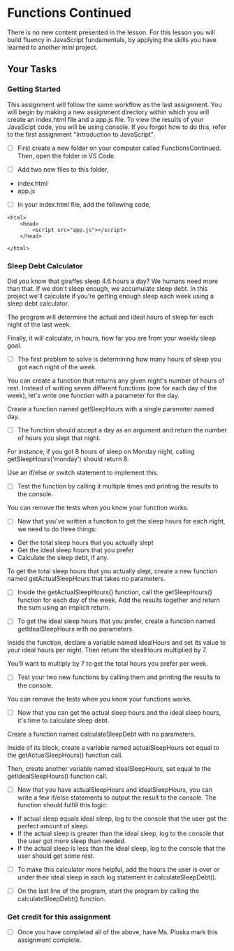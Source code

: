 # Functions Continued

There is no new content presented in the lesson.  For this lesson you will build fluency in JavaScript fundamentals, by applying the skills you have learned to another mini project.

## Your Tasks

### Getting Started

This assignment will follow the same workflow as the last assignment.  You will begin by making a new assignment directory within which you will create an index.html file and a app.js file.  To view the results of your JavaScipt code, you will be using console.  If you forgot how to do this, refer to the first assignment "Introduction to JavaScript".

- [ ] First create a new folder on your computer called FunctionsContinued.  Then, open the folder in VS Code.

- [ ] Add two new files to this folder, 

- index.html
- app.js

- [ ] In your index.html file, add the following code,

```
<html>
    <head>
        <script src="app.js"></script>
    </head>

</html>
``` 

### Sleep Debt Calculator

Did you know that giraffes sleep 4.6 hours a day? We humans need more than that. If we don't sleep enough, we accumulate sleep debt. In this project we'll calculate if you're getting enough sleep each week using a sleep debt calculator.

The program will determine the actual and ideal hours of sleep for each night of the last week.

Finally, it will calculate, in hours, how far you are from your weekly sleep goal.

- [ ] The first problem to solve is determining how many hours of sleep you got each night of the week.

You can create a function that returns any given night's number of hours of rest. Instead of writing seven different functions (one for each day of the week), let's write one function with a parameter for the day.

Create a function named getSleepHours with a single parameter named day.

- [ ] The function should accept a day as an argument and return the number of hours you slept that night.

For instance, if you got 8 hours of sleep on Monday night, calling getSleepHours('monday') should return 8.

Use an if/else or switch statement to implement this.

- [ ] Test the function by calling it multiple times and printing the results to the console.

You can remove the tests when you know your function works.

- [ ] Now that you've written a function to get the sleep hours for each night, we need to do three things:

- Get the total sleep hours that you actually slept
- Get the ideal sleep hours that you prefer
- Calculate the sleep debt, if any.

To get the total sleep hours that you actually slept, create a new function named getActualSleepHours that takes no parameters.

- [ ] Inside the getActualSleepHours() function, call the getSleepHours() function for each day of the week. Add the results together and return the sum using an implicit return.

- [ ] To get the ideal sleep hours that you prefer, create a function named getIdealSleepHours with no parameters.

Inside the function, declare a variable named idealHours and set its value to your ideal hours per night. Then return the idealHours multiplied by 7.

You'll want to multiply by 7 to get the total hours you prefer per week.

- [ ] Test your two new functions by calling them and printing the results to the console.

You can remove the tests when you know your functions works.

- [ ] Now that you can get the actual sleep hours and the ideal sleep hours, it's time to calculate sleep debt.

Create a function named calculateSleepDebt with no parameters.

Inside of its block, create a variable named actualSleepHours set equal to the getActualSleepHours() function call.

Then, create another variable named idealSleepHours, set equal to the getIdealSleepHours() function call.

- [ ] Now that you have actualSleepHours and idealSleepHours, you can write a few if/else statements to output the result to the console. The function should fulfill this logic:

- If actual sleep equals ideal sleep, log to the console that the user got the perfect amount of sleep.
- If the actual sleep is greater than the ideal sleep, log to the console that the user got more sleep than needed.
- If the actual sleep is less than the ideal sleep, log to the console that the user should get some rest.

- [ ] To make this calculator more helpful, add the hours the user is over or under their ideal sleep in each log statement in calculateSleepDebt().

- [ ] On the last line of the program, start the program by calling the calculateSleepDebt() function.

### Get credit for this assignment

- [ ] Once you have completed all of the above, have Ms. Pluska mark this assignment complete. 


















